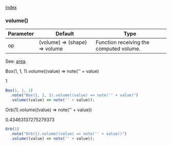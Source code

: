 [index](../../nb/api/index.md)
### volume()
Parameter|Default|Type
---|---|---
op|(volume) => (shape) => volume|Function receiving the computed volume.

See: [area](../../nb/api/area.md).

Box(1, 1, 1).volume((value) => note('' + value)

1

```JavaScript
Box(1, 1, 1)
  .note("Box(1, 1, 1).volume((value) => note('' + value)")
  .volume((value) => note('' + value));
```

Orb(1).volume((value) => note('' + value))

0.43463137275279373

```JavaScript
Orb(1)
  .note("Orb(1).volume((value) => note('' + value))")
  .volume((value) => note('' + value));
```
